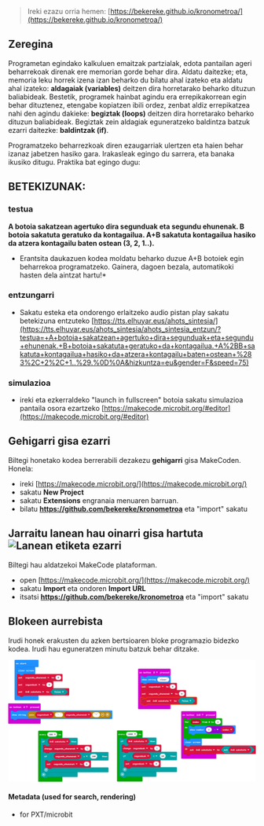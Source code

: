 
> Ireki ezazu orria hemen: [https://bekereke.github.io/kronometroa/](https://bekereke.github.io/kronometroa/)

## Zeregina
Programetan egindako kalkuluen emaitzak partzialak, edota pantailan ageri
beharrekoak direnak ere memorian gorde behar dira. Aldatu daitezke; eta,
memoria leku horrek izena izan beharko du bilatu ahal izateko eta aldatu
ahal izateko: **aldagaiak (variables)** deitzen dira horretarako beharko 
dituzun baliabideak. Bestetik, programek hainbat agindu
era errepikakorrean egin behar dituztenez, etengabe kopiatzen ibili
ordez, zenbat aldiz errepikatzea nahi den agindu dakieke: **begiztak
(loops)** deitzen dira horretarako beharko dituzun baliabideak. 
Begiztak zein aldagiak eguneratzeko baldintza batzuk ezarri
daitezke: **baldintzak (if)**.



Programatzeko beharrezkoak diren ezaugarriak ulertzen eta haien behar izanaz jabetzen hasiko gara. Irakasleak egingo du sarrera, eta banaka ikusiko ditugu. Praktika bat egingo dugu: 

## BETEKIZUNAK: 
### testua
**A botoia sakatzean agertuko dira segunduak eta segundu ehunenak. B botoia sakatuta geratuko da kontagailua. A+B sakatuta kontagailua hasiko da atzera kontagailu baten ostean (3, 2, 1..).**

* Erantsita daukazuen kodea moldatu beharko duzue A+B botoiek egin beharrekoa programatzeko. Gainera, dagoen bezala, automatikoki hasten dela aintzat hartu!*

### entzungarri
* Sakatu esteka eta ondorengo erlaitzeko audio pistan play sakatu betekizuna entzuteko [https://tts.elhuyar.eus/ahots_sintesia/](https://tts.elhuyar.eus/ahots_sintesia/ahots_sintesia_entzun/?testua=+A+botoia+sakatzean+agertuko+dira+segunduak+eta+segundu+ehunenak.+B+botoia+sakatuta+geratuko+da+kontagailua.+A%2BB+sakatuta+kontagailua+hasiko+da+atzera+kontagailu+baten+ostean+%283%2C+2%2C+1..%29.%0D%0A&hizkuntza=eu&gender=F&speed=75)

### simulazioa
* ireki eta ezkerraldeko "launch in fullscreen" botoia sakatu simulazioa pantaila osora ezartzeko 
[https://makecode.microbit.org/#editor](https://makecode.microbit.org/#editor)

## Gehigarri gisa ezarri

Biltegi honetako kodea berrerabili dezakezu **gehigarri** gisa MakeCoden. Honela:

* ireki [https://makecode.microbit.org/](https://makecode.microbit.org/)
* sakatu **New Project**
* sakatu **Extensions** engranaia menuaren barruan.
* bilatu **https://github.com/bekereke/kronometroa** eta "import" sakatu

## Jarraitu lanean hau oinarri gisa hartuta ![Lanean etiketa ezarri](https://github.com/bekereke/kronometroa/workflows/MakeCode/badge.svg)

Biltegi hau aldatzekoi MakeCode plataforman.

* open [https://makecode.microbit.org/](https://makecode.microbit.org/)
* sakatu **Import** eta ondoren **Import URL**
* itsatsi **https://github.com/bekereke/kronometroa** eta "import" sakatu

## Blokeen aurrebista

Irudi honek erakusten du azken bertsioaren bloke programazio bidezko kodea.
Irudi hau eguneratzen minutu batzuk behar ditzake.

![Blokeen errendaturiko aurrebista](https://github.com/bekereke/kronometroa/raw/master/.github/makecode/blocks.png)

#### Metadata (used for search, rendering)

* for PXT/microbit
<script src="https://makecode.com/gh-pages-embed.js"></script><script>makeCodeRender("{{ site.makecode.home_url }}", "{{ site.github.owner_name }}/{{ site.github.repository_name }}");</script>
